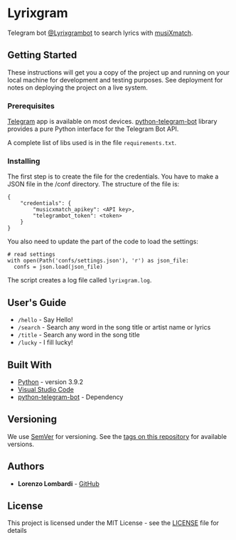 # Lyrixgram

Telegram bot [@Lyrixgrambot](https://t.me/Lyrixgrambot) to search lyrics with [musiXmatch](https://www.musixmatch.com/).

## Getting Started

These instructions will get you a copy of the project up and running on your local machine for development and testing purposes. See deployment for notes on deploying the project on a live system.

### Prerequisites

[Telegram](https://telegram.org/) app is available on most devices.
[python-telegram-bot](https://github.com/python-telegram-bot/python-telegram-bot) library provides a pure Python interface for the Telegram Bot API.

A complete list of libs used is in the file `requirements.txt`.

### Installing

The first step is to create the file for the credentials. You have to make a JSON file in the /conf directory. The structure of the file is:

```
{
    "credentials": {
        "musicxmatch_apikey": <API key>,
        "telegrambot_token": <token>
    }
}
```

You also need to update the part of the code to load the settings:

```
# read settings
with open(Path('confs/settings.json'), 'r') as json_file:
  confs = json.load(json_file)
```

The script creates a log file called `lyrixgram.log`.

## User's Guide

* `/hello` - Say Hello!
* `/search` - Search any word in the song title or artist name or lyrics
* `/title` - Search any word in the song title
* `/lucky` - I fill lucky!

## Built With

* [Python](http://https://www.python.org/) - version 3.9.2
* [Visual Studio Code](https://code.visualstudio.com/)
* [python-telegram-bot](https://python-telegram-bot.org/) - Dependency 

## Versioning

We use [SemVer](http://semver.org/) for versioning. See the [tags on this repository](https://github.com/thrama/lyrixgram/tags) for available versions.

## Authors

* **Lorenzo Lombardi** - [GitHub](https://github.com/thrama)

## License

This project is licensed under the MIT License - see the [LICENSE](LICENSE) file for details
